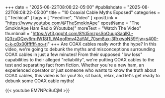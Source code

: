 +++
date = "2025-08-22T08:08:22-05:00"
#publishdate = "2025-08-22T08:08:22-05:00"
title = "10 Coaxial Cable Myths Exposed"
categories = [ "Techical" ]
tags = [ "Feedline", "Video" ]
xpostLink = "https://www.youtube.com/@TheSmokinApe"
xpostName = "The SmokinApe Ham Radio 9Youtube)"
moreText = "Watch The Video"
thumbnail = "https://yt3.ggpht.com/8Yd5mzpsSoOuupSaqlKL-lQ3zuDQxy6m-lW18f1LW4qoRmv42aYAf_70sm8ux-3RrxwoN59Yjw=s400-c-k-c0x00ffffff-no-rj"
+++
Are COAX cables really worth the hype? In this video, we're going
to debunk the myths and misconceptions surrounding COAX cables in
just a few minutes! From their supposed "low loss" capabilities to
their alleged "reliability", we're putting COAX cables to the test and
separating fact from fiction. Whether you're a new ham, an experienced
operator or just someone who wants to know the truth about COAX cables,
this video is for you! So, sit back, relax, and let's get ready to
debunk some COAX cable myths!
<!--more-->

{{< youtube EM7NPc9uCjM >}}
